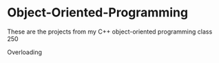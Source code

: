 # Object-Oriented-Programming
These are the projects from my С++ object-oriented programming class 250

Overloading
